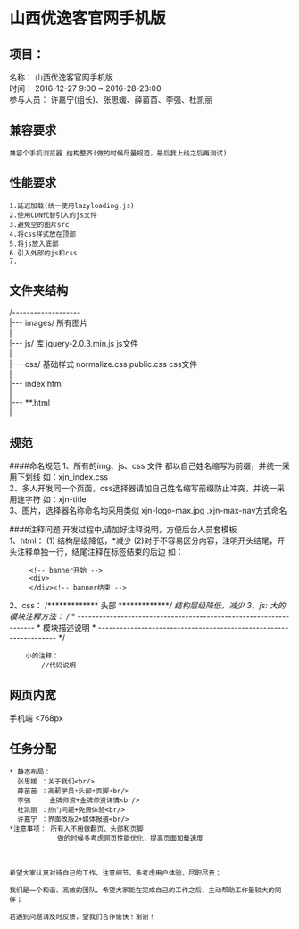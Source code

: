 # 山西优逸客官网手机版
## 项目：
   名称：
      山西优逸客官网手机版<br/>
   时间：
      2016-12-27 9:00 ~ 2016-28-23:00<br/>
   参与人员：
      许嘉宁(组长)、张思媛、薛苗苗、李强、杜凯丽<br/>
## 兼容要求
    兼容个手机浏览器 结构整齐(做的时候尽量规范，最后我上线之后再测试)
## 性能要求
    1.延迟加载(统一使用lazyloading.js)
    2.使用CDN代替引入的js文件
    3.避免空的图片src
    4.将css样式放在顶部
    5.将js放入底部
    6.引入外部的js和css
    7.
    
## 文件夹结构
/-------------------<br/>
  |--- images/  所有图片<br/>
  |<br/>
  |--- js/      库 jquery-2.0.3.min.js   js文件<br/>
  |<br/>
  |--- css/     基础样式 normalize.css  public.css   css文件<br/>
  |<br/>
  |--- index.html<br/>
  |<br/>
  |--- **.html<br/>
  |<br/>

## 规范
####命名规范
  1、所有的img、js、css 文件 都以自己姓名缩写为前缀，并统一采用下划线   如：xjn_index.css <br/>
  2、多人开发同一个页面，css选择器请加自己姓名缩写前缀防止冲突，并统一采用连字符  如：xjn-title<br/>
  3、图片，选择器名称命名均采用类似 xjn-logo-max.jpg   .xjn-max-nav方式命名<br/>
  
####注释问题
  开发过程中,请加好注释说明，方便后台人员套模板<br/>
  1、html：
        (1)<!-- *************  头部  ************** -->   结构层级降低，*减少
        (2)对于不容易区分内容，注明开头结尾，开头注释单独一行，结尾注释在标签结束的后边    如：

         <!-- banner开始 -->
         <div>
         </div><!-- banner结束 -->
         
  2、css：
        /*************  头部  **************/    结构层级降低，*减少
  3、js:
        大的模块注释方法：
            /**
             * ------------------------------------------------------------------
             * 模块描述说明
             * ------------------------------------------------------------------
             */

        小的注释：
            //代码说明

## 网页内宽
 手机端 <768px

## 任务分配
    * 静态布局：
      张思媛 ：关于我们<br/>
      薛苗苗 ：高薪学员+头部+页脚<br/>
      李强   ：金牌师资+金牌师资详情<br/>
      杜凯丽 ：热门问题+免费体验<br/>
      许嘉宁 ：界面改版2+媒体报道<br/>
    *注意事项： 所有人不用做翻页、头部和页脚
                做的时候多考虑网页性能优化，提高页面加载速度

<br/>

    希望大家认真对待自己的工作，注意细节，多考虑用户体验，尽职尽责；

    我们是一个和谐、高效的团队，希望大家能在完成自己的工作之后，主动帮助工作量较大的同伴；

    若遇到问题请及时反馈，望我们合作愉快！谢谢！
  



